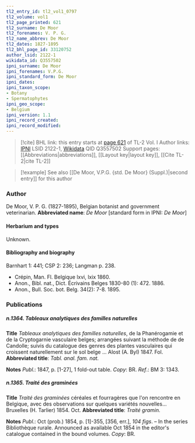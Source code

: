 ```yaml
---
tl2_entry_id: tl2_vol1_0797
tl2_volume: vol1
tl2_page_printed: 621
tl2_surname: De Moor
tl2_forenames: V. P. G.
tl2_name_abbrev: De Moor
tl2_dates: 1827-1895
tl2_bhl_page_id: 33120752
author_lsid: 2122-1
wikidata_id: Q3557502
ipni_surname: De Moor
ipni_forenames: V.P.G.
ipni_standard_form: De Moor
ipni_dates: 
ipni_taxon_scope: 
- Botany
- Spermatophytes
ipni_geo_scope: 
- Belgium
ipni_version: 1.1
ipni_record_created: 
ipni_record_modified:
---
```


> [!cite] BHL link: this entry starts at [page 621](https://www.biodiversitylibrary.org/page/33120752) of TL-2 Vol. I
> Author links: [IPNI](https://www.ipni.org/a/2122-1) LSID 2122-1, [Wikidata](https://www.wikidata.org/wiki/Q3557502) QID Q3557502
> Support pages: [[Abbreviations|abbreviations]], [[Layout key|layout key]], [[Cite TL-2|cite TL-2]]

> [!example] See also [[De Moor, V.P.G. {std. De Moor} (Suppl.)|second entry]] for this author

### Author

De Moor, V. P. G. (1827-1895), Belgian botanist and government veterinarian. 
**Abbreviated name**: *De Moor* \[standard form in IPNI: *De Moor*\]

#### Herbarium and types

Unknown.

#### Bibliography and biography

Barnhart 1: 441; CSP 2: 236; Langman p. 238.
- Crépin, Man. Fl. Belgique lxvi, lxix 1860.
- Anon., Bibl. nat., Dict. Écrivains Belges 1830-80 (1): 472. 1886.
- Anon., Bull. Soc. bot. Belg. 34(2): 7-8. 1895.

### Publications

##### n.1364. Tableaux analytiques des familles naturelles

**Title**
*Tableaux analytiques des familles naturelles*, de la Phanérogamie et de la Cryptogarnie vasculaire belges; arrangées suivant la méthode de de Candolle; suivis du catalogue des genres des plantes vasculaires qui croissent naturellement sur le sol belge ... Alost (A. Byl) 1847. Fol.
**Abbreviated title**: *Tabl. anal. fam. nat.*

**Notes**
*Publ*.: 1847, p. \[1-27\], 1 fold-out table. *Copy*: BR.
*Ref*.: BM 3: 1343.

##### n.1365. Traité des graminées

**Title**
*Traité des graminées* céréales et fourragères que l'on rencontre en Belgique, avec des observations sur quelques variétés nouvelles... Bruxelles (H. Tarlier) 1854. Oct.
**Abbreviated title**: *Traité gramin.*

**Notes**
*Publ*.: Oct (prob.) 1854, p. \[1\]-355, \[356, err.\], *104 figs*. – In the series Bibliothèque rurale. Announced as available Oct 1854 in the editor's catalogue contained in the bound volumes. *Copy*: BR.

